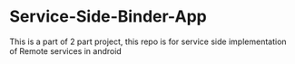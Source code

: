 # Service-Side-Binder-App

This is a part of 2 part project, this repo is for service side implementation of Remote services in android
